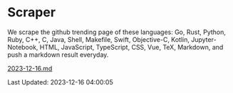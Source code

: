 # Scraper

We scrape the github trending page of these languages: Go, Rust, Python, Ruby, C++, C, Java, Shell, Makefile, Swift, Objective-C, Kotlin, Jupyter-Notebook, HTML, JavaScript, TypeScript, CSS, Vue, TeX, Markdown, and push a markdown result everyday.

[2023-12-16.md](https://github.com/yangwenmai/github-trending-backup/blob/master/2023-12-16.md)

Last Updated: 2023-12-16 04:00:05